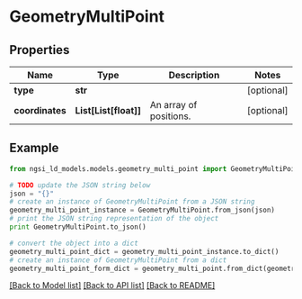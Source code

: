 # GeometryMultiPoint


## Properties
Name | Type | Description | Notes
------------ | ------------- | ------------- | -------------
**type** | **str** |  | [optional] 
**coordinates** | **List[List[float]]** | An array of positions.  | [optional] 

## Example

```python
from ngsi_ld_models.models.geometry_multi_point import GeometryMultiPoint

# TODO update the JSON string below
json = "{}"
# create an instance of GeometryMultiPoint from a JSON string
geometry_multi_point_instance = GeometryMultiPoint.from_json(json)
# print the JSON string representation of the object
print GeometryMultiPoint.to_json()

# convert the object into a dict
geometry_multi_point_dict = geometry_multi_point_instance.to_dict()
# create an instance of GeometryMultiPoint from a dict
geometry_multi_point_form_dict = geometry_multi_point.from_dict(geometry_multi_point_dict)
```
[[Back to Model list]](../README.md#documentation-for-models) [[Back to API list]](../README.md#documentation-for-api-endpoints) [[Back to README]](../README.md)


